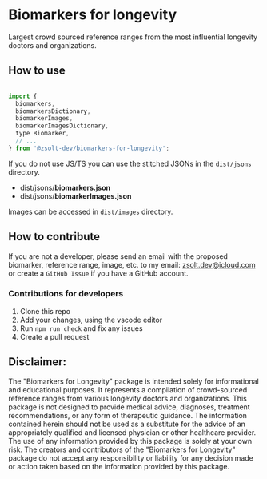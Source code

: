 # Biomarkers for longevity

Largest crowd sourced reference ranges from the most influential longevity doctors and organizations.

## How to use

```js

import {
  biomarkers,
  biomarkersDictionary,
  biomarkerImages,
  biomarkerImagesDictionary,
  type Biomarker,
  // ...
} from '@zsolt-dev/biomarkers-for-longevity';

```

If you do not use JS/TS you can use the stitched JSONs in the `dist/jsons` directory.

- dist/jsons/**biomarkers.json**
- dist/jsons/**biomarkerImages.json**

Images can be accessed in `dist/images` directory.

## How to contribute

If you are not a developer, please send an email with the proposed biomarker, reference range, image, etc. to my email: [zsolt.dev@icloud.com](mailto:zsolt.dev@icloud.com) or create a `GitHub Issue` if you have a GitHub account.

### Contributions for developers

1. Clone this repo
2. Add your changes, using the vscode editor
3. Run `npm run check` and fix any issues
4. Create a pull request

## Disclaimer:

The "Biomarkers for Longevity" package is intended solely for informational and educational purposes. It represents a compilation of crowd-sourced reference ranges from various longevity doctors and organizations. This package is not designed to provide medical advice, diagnoses, treatment recommendations, or any form of therapeutic guidance. The information contained herein should not be used as a substitute for the advice of an appropriately qualified and licensed physician or other healthcare provider. The use of any information provided by this package is solely at your own risk. The creators and contributors of the "Biomarkers for Longevity" package do not accept any responsibility or liability for any decision made or action taken based on the information provided by this package.
